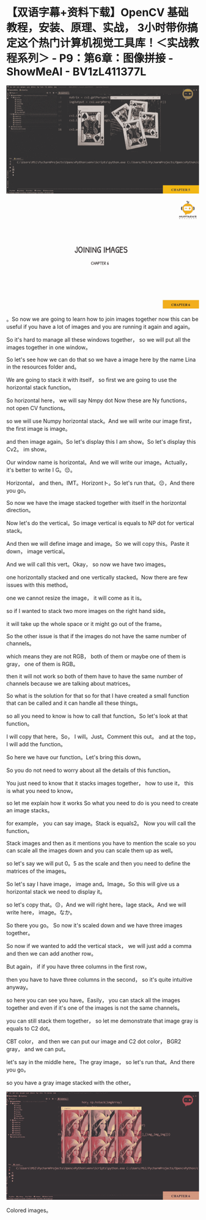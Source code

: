 # 【双语字幕+资料下载】OpenCV 基础教程，安装、原理、实战， 3小时带你搞定这个热门计算机视觉工具库！＜实战教程系列＞ - P9：第6章：图像拼接 - ShowMeAI - BV1zL411377L

![](img/d62f591918ca0ed4ff2eac2c929e70f1_0.png)

![](img/d62f591918ca0ed4ff2eac2c929e70f1_1.png)

。So now we are going to learn how to join images together now this can be useful if you have a lot of images and you are running it again and again。

So it's hard to manage all these windows together， so we will put all the images together in one window。

So let's see how we can do that so we have a image here by the name Lina in the resources folder and。

We are going to stack it with itself， so first we are going to use the horizontal stack function。

So horizontal here， we will say Nmpy dot Now these are Ny functions， not open CV functions。

 so we will use Numpy horizontal stack。And we will write our image first， the first image is image。

 and then image again。So let's display this I am show。So let's display this Cv2。 im show。

Our window name is horizontal。And we will write our image。Actually， it's better to write I G。😔。

Horizontal， and then。IMT。Horizontト。So let's run that。😔，And there you go。

 So now we have the image stacked together with itself in the horizontal direction。

 Now let's do the vertical。So image vertical is equals to NP dot for vertical stack。

And then we will define image and image。So we will copy this。Paste it down， image vertical。

And we will call this vert。Okay， so now we have two images。

 one horizontally stacked and one vertically stacked。Now there are few issues with this method。

 one we cannot resize the image， it will come as it is。

 so if I wanted to stack two more images on the right hand side。

 it will take up the whole space or it might go out of the frame。

So the other issue is that if the images do not have the same number of channels。

 which means they are not RGB， both of them or maybe one of them is gray， one of them is RGB。

 then it will not work so both of them have to have the same number of channels because we are talking about matrices。

So what is the solution for that so for that I have created a small function that can be called and it can handle all these things。

 so all you need to know is how to call that function。So let's look at that function。

 I will copy that here。So， I will。Just。Comment this out。 and at the top， I will add the function。

So here we have our function。Let's bring this down。

So you do not need to worry about all the details of this function。

You just need to know that it stacks images together， how to use it， this is what you need to know。

 so let me explain how it works So what you need to do is you need to create an image stacks。

 for example， you can say image。Stack is equals2。 Now you will call the function。

Stack images and then as it mentions you have to mention the scale so you can scale all the images down and you can scale them up as well。

 so let's say we will put 0。5 as the scale and then you need to define the matrices of the images。

So let's say I have image， image and。Image。So this will give us a horizontal stack we need to display it。

 so let's copy that。😔，And we will right here。Iage stack。And we will write here， image。なか。

So there you go。 So now it's scaled down and we have three images together。

 So now if we wanted to add the vertical stack， we will just add a comma and then we can add another row。

But again， if if you have three columns in the first row。

 then you have to have three columns in the second， so it's quite intuitive anyway。

 so here you can see you have。Easily， you can stack all the images together and even if it's one of the images is not the same channels。

 you can still stack them together， so let me demonstrate that image gray is equals to C2 dot。

CBT color， and then we can put our image and C2 dot color， BGR2 gray， and we can put。

 let's say in the middle here。The gray image， so let's run that。And there you go。

 so you have a gray image stacked with the other。

![](img/d62f591918ca0ed4ff2eac2c929e70f1_3.png)

Colored images。